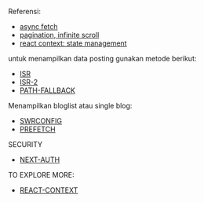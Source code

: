 Referensi: 
- [async fetch](https://dmitripavlutin.com/javascript-fetch-async-await/)
- [pagination, infinite scroll](https://stackoverflow.com/questions/63230019/how-to-create-load-more-bottom-in-nextjs-for-get-rest-of-data-next-js-paginati)
- [react context: state management](https://www.netlify.com/blog/2020/12/01/using-react-context-for-state-management-in-next.js/)


untuk menampilkan data posting gunakan metode berikut: 
- [ISR](https://nextjs.org/docs/basic-features/data-fetching#incremental-static-regeneration)
- [ISR-2](https://vercel.com/docs/concepts/next.js/incremental-static-regeneration)
- [PATH-FALLBACK](https://nextjs.org/docs/basic-features/data-fetching#fallback-true)

Menampilkan bloglist atau single blog: 
- [SWRCONFIG](https://swr.vercel.app/docs/with-nextjs)
- [PREFETCH](https://nextjs.org/docs/api-reference/next/router#routerprefetch)

SECURITY
- [NEXT-AUTH](https://next-auth.js.org/)


TO EXPLORE MORE: 
- [REACT-CONTEXT](https://www.netlify.com/blog/2020/12/01/using-react-context-for-state-management-in-next.js/)